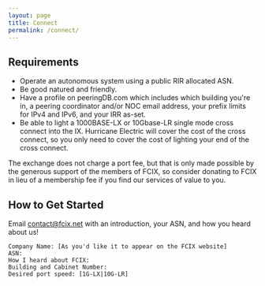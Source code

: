 ```yaml
---
layout: page
title: Connect
permalink: /connect/
---
```


## Requirements

* Operate an autonomous system using a public RIR allocated ASN.
* Be good natured and friendly.
* Have a profile on peeringDB.com which includes which building you're in, a peering coordinator and/or NOC email address, your prefix limits for IPv4 and IPv6, and your IRR as-set.
* Be able to light a 1000BASE-LX or 10Gbase-LR single mode cross connect into the IX. Hurricane Electric will cover the cost of the cross connect, so you only need to cover the cost of lighting your end of the cross connect.

The exchange does not charge a port fee, but that is only made possible by the generous support of the members of FCIX, so consider donating to FCIX in lieu of a membership fee if you find our services of value to you.

## How to Get Started

Email <contact@fcix.net> with an introduction, your ASN, and how you heard about us!

```
Company Name: [As you'd like it to appear on the FCIX website]
ASN:
How I heard about FCIX:
Building and Cabinet Number:
Desired port speed: [1G-LX|10G-LR]
```
